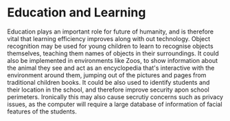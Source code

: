 # Education and Learning
Education plays an important role for future of humanity, and is therefore vital that learning efficiency improves along with out technology. Object recognition may be used for young children to learn to recognise objects themselves, teaching them names of objects in their surroundings. It could also be implemented in environments like Zoos, to show information about the animal they see and act as an encyclopedia that's interactive with the environment around them, jumping out of the pictures and pages from traditional children books. It could be also used to identify students and their location in the school, and therefore improve security apon school perimeters. Ironically this may also cause secrutiy concerns such as privacy issues, as the computer will require a large database of information of facial features of the students. 
